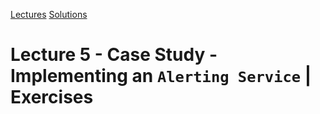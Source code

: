 [Lectures](../../../README.md#school-lectures)
[Solutions](../solution/README.md)

# Lecture 5 -  Case Study - Implementing an `Alerting Service` | Exercises
